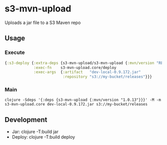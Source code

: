 # s3-mvn-upload

Uploads a jar file to a S3 Maven repo

## Usage

### Execute

```clojure
{:s3-deploy {:extra-deps {s3-mvn-upload/s3-mvn-upload {:mvn/version "RELEASE"}}
             :exec-fn    s3-mvn-upload.core/deploy
             :exec-args  {:artifact   "dev-local-0.9.172.jar"
                          :repository "s3://my-bucket/releases"}}}
```

### Main

```shell script
clojure -Sdeps '{:deps {s3-mvn-upload {:mvn/version "1.0.13"}}}' -M -m s3-mvn-upload.core dev-local-0.9.172.jar s3://my-bucket/releases
```

## Development

- Jar: clojure -T:build jar
- Deploy: clojure -T:build deploy
